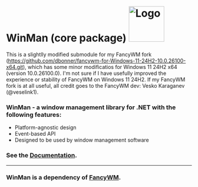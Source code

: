 # WinMan (core package) <img src="https://raw.githubusercontent.com/veselink1/winman/master/Resources/Icon.png" alt="Logo" width="96">

This is a slightlly modified submodule for my FancyWM fork (https://github.com/dbonner/fancywm-for-Windows-11-24H2-10.0.26100-x64.git), which has some minor modificatios for Windows 11 24H2 x64 (version 10.0.26100.0).
I'm not sure if I have usefully improved the experience or stability of FancyWM on Windows 11 24H2.
If my FancyWM fork is at all useful, all credit goes to the FancyWM dev: Vesko Karaganev (@veselink1).

### WinMan - a window management library for .NET with the following features:
 - Platform-agnostic design
 - Event-based API
 - Designed to be used by window management software

### See the [Documentation](https://veselink1.github.io/winman/WinMan.html).

---
### WinMan is a dependency of [FancyWM](https://www.microsoft.com/en-us/p/fancywm/9p1741lkhqs9).
